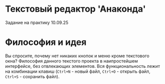 # Текстовый редактор 'Анаконда'
Задание на практику 10.09.25
# Философия и идея
Вы спросите, почему нет никаких кнопок и меню кроме текстового окна? Философия данного текстого проекта в наипростейшем интерфейсе, без отвлекающих элементов. Вся функциональность лежит на комбинации клавиш (`Ctrl+N` - новый файл, `Ctrl+O` - открыть файл, `Ctrl+S` - сохранить файл).